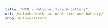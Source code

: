 ```yaml
---
title: "NTB - National Tire & Battery"
url: /columbus/ntb-national-tire-und-battery/
shop: Autowerkstatt
---
```

